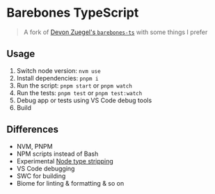 # Barebones TypeScript

> A fork of [Devon Zuegel's `barebones-ts`](https://github.com/devonzuegel/barebones-ts) with some things I prefer

## Usage

1. Switch node version: `nvm use`
2. Install dependencies: `pnpm i`
3. Run the script: `pnpm start` or `pnpm watch`
4. Run the tests: `pnpm test` or `pnpm test:watch`
5. Debug app or tests using VS Code debug tools
6. Build

## Differences

-   NVM, PNPM
-   NPM scripts instead of Bash
-   Experimental [Node type stripping](https://nodejs.org/docs/latest/api/typescript.html#type-stripping)
-   VS Code debugging
-   SWC for building
-   Biome for linting & formatting & so on
